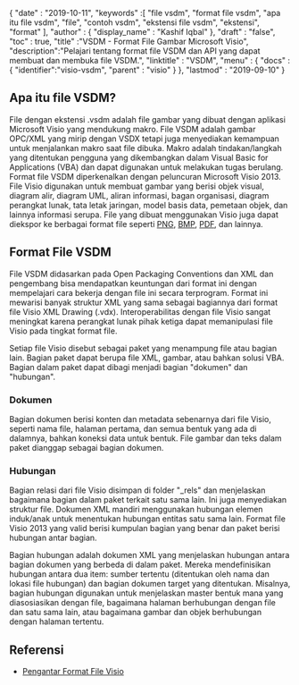 {
  "date" : "2019-10-11",
  "keywords" :[ "file vsdm", "format file vsdm", "apa itu file vsdm", "file", "contoh vsdm", "ekstensi file vsdm", "ekstensi", "format" ],
  "author" : {
    "display_name" : "Kashif Iqbal"
},
  "draft" : "false",
  "toc" : true,
  "title" :"VSDM - Format File Gambar Microsoft Visio",
  "description":"Pelajari tentang format file VSDM dan API yang dapat membuat dan membuka file VSDM.",
  "linktitle" : "VSDM",
  "menu" : {
    "docs" : {
	  "identifier":"visio-vsdm",
      "parent" : "visio"
}
},
  "lastmod" : "2019-09-10"
}

## Apa itu file VSDM?

File dengan ekstensi .vsdm adalah file gambar yang dibuat dengan aplikasi Microsoft Visio yang mendukung makro. File VSDM adalah gambar OPC/XML yang mirip dengan VSDX tetapi juga menyediakan kemampuan untuk menjalankan makro saat file dibuka. Makro adalah tindakan/langkah yang ditentukan pengguna yang dikembangkan dalam Visual Basic for Applications (VBA) dan dapat digunakan untuk melakukan tugas berulang. Format file VSDM diperkenalkan dengan peluncuran Microsoft Visio 2013. File Visio digunakan untuk membuat gambar yang berisi objek visual, diagram alir, diagram UML, aliran informasi, bagan organisasi, diagram perangkat lunak, tata letak jaringan, model basis data, pemetaan objek, dan lainnya informasi serupa. File yang dibuat menggunakan Visio juga dapat diekspor ke berbagai format file seperti [PNG](/id/image/png/), [BMP](/id/image/bmp/), [PDF](/id/pdf/), dan lainnya.

## Format File VSDM

File VSDM didasarkan pada Open Packaging Conventions dan XML dan pengembang bisa mendapatkan keuntungan dari format ini dengan mempelajari cara bekerja dengan file ini secara terprogram. Format ini mewarisi banyak struktur XML yang sama sebagai bagiannya dari format file Visio XML Drawing (.vdx). Interoperabilitas dengan file Visio sangat meningkat karena perangkat lunak pihak ketiga dapat memanipulasi file Visio pada tingkat format file.

Setiap file Visio disebut sebagai paket yang menampung file atau bagian lain. Bagian paket dapat berupa file XML, gambar, atau bahkan solusi VBA. Bagian dalam paket dapat dibagi menjadi bagian "dokumen" dan "hubungan".

### Dokumen ###

Bagian dokumen berisi konten dan metadata sebenarnya dari file Visio, seperti nama file, halaman pertama, dan semua bentuk yang ada di dalamnya, bahkan koneksi data untuk bentuk. File gambar dan teks dalam paket dianggap sebagai bagian dokumen.

### Hubungan ###

Bagian relasi dari file Visio disimpan di folder "\_rels" dan menjelaskan bagaimana bagian dalam paket terkait satu sama lain. Ini juga menyediakan struktur file. Dokumen XML mandiri menggunakan hubungan elemen induk/anak untuk menentukan hubungan entitas satu sama lain. Format file Visio 2013 yang valid berisi kumpulan bagian yang benar dan paket berisi hubungan antar bagian.

Bagian hubungan adalah dokumen XML yang menjelaskan hubungan antara bagian dokumen yang berbeda di dalam paket. Mereka mendefinisikan hubungan antara dua item: sumber tertentu (ditentukan oleh nama dan lokasi file hubungan) dan bagian dokumen target yang ditentukan. Misalnya, bagian hubungan digunakan untuk menjelaskan master bentuk mana yang diasosiasikan dengan file, bagaimana halaman berhubungan dengan file dan satu sama lain, atau bagaimana gambar dan objek berhubungan dengan halaman tertentu.

## Referensi ##

* [Pengantar Format File Visio](https://learn.microsoft.com/en-us/office/client-developer/visio/introduction-to-the-visio-file-formatvsdx)

